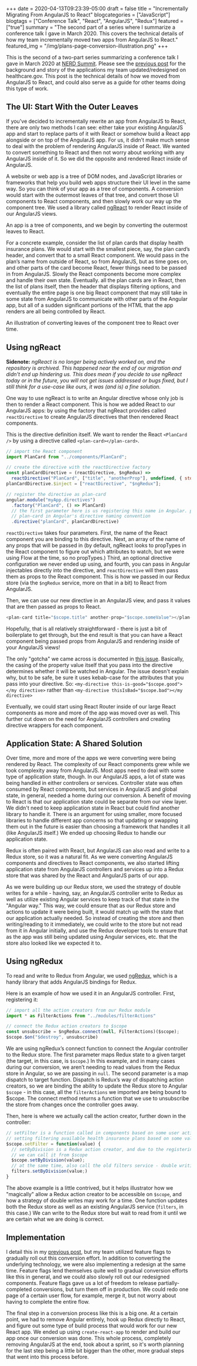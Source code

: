 +++
date = 2020-04-13T09:23:39-05:00
draft = false
title = "Incrementally Migrating From AngularJS to React"
blogcategories = ["JavaScript"]
blogtags = ["Conference Talk", "React", "AngularJS", "Redux"]
featured = ["true"]
summary = "The second part of a series where I summarize a conference talk I gave in March 2020. This covers the technical details of how my team incrementally moved two apps from AngularJS to React."
featured_img = "/img/plans-page-conversion-illustration.png"
+++

This is the second of a two-part series summarizing a conference talk I gave in March 2020 at [NERD Summit](https://2020.nerdsummit.org/). Please see the [previous post](../evergreen-software-development-shipping-a-redesign-of-enrollment-apps-on-healthcare-dot-gov) for the background and story of the applications my team updated/redesigned on healthcare.gov. This post is the technical details of how we moved from AngularJS to React, and could also serve as a guide for other teams doing this type of work.

## The UI: Start With the Outer Leaves

If you've decided to incrementally rewrite an app from AngularJS to React, there are only two methods I can see: either take your existing AngularJS app and start to replace parts of it with React or somehow build a React app alongside or on top of the AngularJS app. For us, it didn’t make much sense to deal with the problem of rendering AngularJS inside of React. We wanted to convert something to React and then not worry about working with any AngularJS inside of it. So we did the opposite and rendered React inside of AngularJS.

A website or web app is a tree of DOM nodes, and JavaScript libraries or frameworks that help you build web apps structure their UI level in the same way. So you can think of your app as a tree of components. A conversion would start with the outermost leaves of that tree, and convert those UI components to React components, and then slowly work our way up the component tree. We used a library called [ngReact](https://github.com/ngReact/ngReact) to render React inside of our AngularJS views.

<div class="text-center inline-image-container">
  <img src="/img/tree-of-components-angular-to-react.png" alt="" class="img-responsive img-center"></img>
  <div class="caption-container">
    <div class="inline-image-caption">An app is a tree of components, and we begin by converting the outermost leaves to React.</div>
  </div>
</div>

For a concrete example, consider the list of plan cards that display health insurance plans. We would start with the smallest piece, say, the plan card’s header, and convert that to a small React component. We would pass in the plan’s name from outside of React, so from AngularJS, but as time goes on, and other parts of the card become React, fewer things need to be passed in from AngularJS. Slowly the React components become more complex and handle their own state. Eventually. all the plan cards are in React, then the list of plans itself, then the header that displays filtering options, and eventually the entire page is one big React component that may still take in some state from AngularJS to communicate with other parts of the Angular app, but all of a sudden significant portions of the HTML that the app renders are all being controlled by React.

<div class="text-center inline-image-container img-expanded-container">
  <img src="/img/plans-page-conversion-illustration.png" alt="" class="img-responsive img-center"></img>
  <div class="caption-container">
    <div class="inline-image-caption">An illustration of converting leaves of the component tree to React over time.</div>
  </div>
</div>

## Using ngReact

**Sidenote:** *ngReact is no longer being actively worked on, and the repository is archived. This happened near the end of our migration and didn't end up hindering us. This does mean if you decide to use ngReact today or in the future, you will not get issues addressed or bugs fixed, but I still think for a use-case like ours, it was (and is) a fine solution.*

One way to use ngReact is to write an Angular directive whose only job is then to render a React component. This is how we added React to our AngularJS apps: by using the factory that ngReact provides called `reactDirective` to create AngularJS directives that then rendered React components.

This is the directive definition itself. We want to render the React `<PlanCard />` by using a directive called `<plan-card></plan-card>`.
~~~javascript
// import the React component
import PlanCard from "../components/PlanCard";

// create the directive with the reactDirective factory
const planCardDirective = (reactDirective, $ngRedux) =>
  reactDirective("PlanCard", ["title", "anotherProp"], undefined, { store: $ngRedux });
planCardDirective.$inject = ["reactDirective", "$ngRedux"];

// register the directive as plan-card
angular.module("myApp.directives")
  .factory("PlanCard", () => PlanCard)
  // the first parameter here is us registering this name in Angular. planCard becomes 
  // plan-card in Angular's directive naming convention
  .directive("planCard", planCardDirective)
~~~
`reactDirective` takes four parameters. First, the name of the React component you are binding to this directive. Next, an array of the name of any props that will be passed in (by default, ngReact looks to propTypes in the React component to figure out which attributes to watch, but we were using Flow at the time, so no propTypes.) Third, an optional directive configuration we never ended up using, and fourth, you can pass in Angular injectables directly into the directive, and `reactDirective` will then pass them as props to the React component. This is how we passed in our Redux store (via the `$ngRedux` service, more on that in a bit) to React from AngularJS.

Then, we can use our new directive in an AngularJS view, and pass it values that are then passed as props to React.
~~~javascript
<plan-card title="$scope.title" another-prop="$scope.someValue"></plan-card>
~~~

Hopefully, that is all relatively straightforward - there is just a bit of boilerplate to get through, but the end result is that you can have a React component being passed props from AngularJS and rendering inside of your AngularJS views!

The only "gotcha" we came across is documented in [this issue](https://github.com/ngReact/ngReact/issues/213). Basically, the casing of the property value itself that you pass into the directive determines whether it will be watched in Angular. The issue doesn't explain why, but to be safe, be sure it uses kebab-case for the attributes that you pass into your directive. So: `<my-directive this-is-good="$scope.good"></my directive>` rather than `<my-directive thisIsBad="$scope.bad"></my directive>`

Eventually, we could start using React Router inside of our large React components as more and more of the app was moved over as well. This further cut down on the need for AngularJS controllers and creating directive wrappers for each component.

## Application State: A Shared Solution

Over time, more and more of the apps we were converting were being rendered by React. The complexity of our React components grew while we took complexity away from AngularJS. Most apps need to deal with some type of application state, though. In our AngularJS apps, a lot of state was being handled in either controllers or services. Controller state was often consumed by React components, but services in AngularJS and global state, in general, needed a home during our conversion. A benefit of moving to React is that our application state could be separate from our view layer. We didn't need to keep application state in React but could find another library to handle it. There is an argument for using smaller, more focused libraries to handle different app concerns so that updating or swapping them out in the future is easier than choosing a framework that handles it all (like AngularJS itself.) We ended up choosing Redux to handle our application state.

Redux is often paired with React, but AngularJS can also read and write to a Redux store, so it was a natural fit. As we were converting AngularJS components and directives to React components, we also started lifting application state from AngularJS controllers and services up into a Redux store that was shared by the React and AngularJS parts of our app.

As we were building up our Redux store, we used the strategy of double writes for a while - having, say, an AngularJS controller write to Redux as well as utilize existing Angular services to keep track of that state in the "Angular way." This way, we could ensure that as our Redux store and actions to update it were being built, it would match up with the state that our application actually needed. So instead of creating the store and then writing/reading to it immediately, we could write to the store but not read from it in Angular initially, and use the Redux developer tools to ensure that as the app was still being updated using Angular services, etc. that the store also looked like we expected it to.

## Using ngRedux

To read and write to Redux from Angular, we used [ngRedux](https://github.com/angular-redux/ng-redux), which is a handy library that adds AngularJS bindings for Redux.

Here is an example of how we used it in an AngularJS controller. First, registering it:
~~~javascript
// import all the action creators from our Redux module
import * as FilterActions from "../modules/filterActions"

// connect the Redux action creators to $scope
const unsubscribe = $ngRedux.connect(null, FilterActions)($scope);
$scope.$on("$destroy", unsubscribe)
~~~

We are using ngRedux’s connect function to connect the Angular controller to the Redux store. The first parameter maps Redux state to a given target (the target, in this case, is `$scope`.) In this example, and in many cases during our conversion, we aren’t needing to read values from the Redux store in Angular, so we are passing in `null`. The second parameter is a map dispatch to target function. Dispatch is Redux’s way of dispatching action creators, so we are binding the ability to update the Redux store to Angular `$scope` - in this case, all the `filterActions` we imported are being bound to $scope. The connect method returns a function that we use to unsubscribe the store from changes once the controller goes away.

Then, here is where we actually call the action creator, further down in the controller:
~~~javascript
// setFilter is a function called in components based on some user action - like
// setting filtering available health insurance plans based on some value
$scope.setFilter = function(value) {
  // setByDivision is a Redux action creator, and due to the registering we did above,
  // we can call it from $scope
  $scope.setByDivision(value);
  // at the same time, also call the old filters service - double writing state
  filters.setByDivision(value;)
}
~~~
The above example is a little contrived, but it helps illustrator how we "magically" allow a Redux action creator to be accessible on `$scope`, and how a strategy of double writes may work for a time. One function updates both the Redux store as well as an existing AngularJS service (`filters`, in this case.) We can write to the Redux store but wait to read from it until we are certain what we are doing is correct.

## Implementation

I detail this in my [previous post](../evergreen-software-development-shipping-a-redesign-of-enrollment-apps-on-healthcare-dot-gov), but my team utilized feature flags to gradually roll out this conversion effort. In addition to converting the underlying technology, we were also implementing a redesign at the same time. Feature flags lend themselves quite well to gradual conversion efforts like this in general, and we could also slowly roll out our redesigned components. Feature flags gave us a lot of freedom to release partially-completed conversions, but turn them off in production. We could redo one page of a certain user flow, for example, merge it, but not worry about having to complete the entire flow.

The final step in a conversion process like this is a big one. At a certain point, we had to remove Angular entirely, hook up Redux directly to React, and figure out some type of build process that would work for our new React app. We ended up using `create-react-app` to render and build our app once our conversion was done. This whole process, completely removing AngularJS at the end, took about a sprint, so it's worth planning for the last step being a little bit bigger than the other, more gradual steps that went into this process before.
